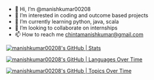 - 👋 Hi, I’m @manishkumar00208
- 👀 I’m interested in coding and outcome based projects
- 🌱 I’m currently learning python, java, scala
- 💞️ I’m looking to collaborate on internships
- 📫 How to reach me chintamanishkumar@gmail.com

<!---
manishkumar00208/manishkumar00208 is a ✨ special ✨ repository because its `README.md` (this file) appears on your GitHub profile.
You can click the Preview link to take a look at your changes.
--->
[![manishkumar00208's GitHub | Stats](https://stats.quine.sh/manishkumar00208/github?theme=dark)](https://quine.sh?utm_source=widgets&utm_campaign=manishkumar00208)

[![manishkumar00208's GitHub | Languages Over Time](https://stats.quine.sh/manishkumar00208/languages-over-time?theme=dark)](https://quine.sh?utm_source=widgets&utm_campaign=manishkumar00208)

[![manishkumar00208's GitHub | Topics Over Time](https://stats.quine.sh/manishkumar00208/topics-over-time?theme=dark)](https://quine.sh?utm_source=widgets&utm_campaign=manishkumar00208)
